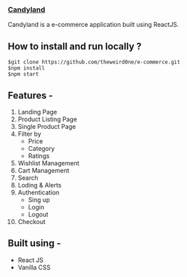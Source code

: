 ### [Candyland](https://candyland-by-amlan.vercel.app/) 

Candyland is a e-commerce application built using ReactJS.

## How to install and run locally ?

```
$git clone https://github.com/theweird0ne/e-commerce.git
$npm install
$npm start
```
## Features -
1. Landing Page
2. Product Listing Page
3. Single Product Page
4. Filter by
   - Price
   - Category
   - Ratings
5. Wishlist Management
6. Cart Management
7. Search
8. Loding & Alerts
9. Authentication
    - Sing up
    - Login
    - Logout
11. Checkout

## Built using -
  - React JS
  - Vanilla CSS

